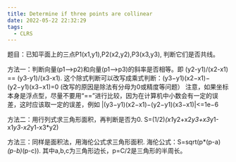 ```yaml
---
title: Determine if three points are collinear
date: 2022-05-22 22:32:29
tags:
  - CLRS
---
```



题目：已知平面上的三点P1(x1,y1),P2(x2,y2),P3(x3,y3), 判断它们是否共线。

方法一：判断向量(p1-->p2)和向量(p1-->p3)的斜率是否相等。即 (y2-y1)/(x2-x1) == (y3-y1)/(x3-x1).  这个除式判断可以改写成乘式判断：(y3−y1)(x2−x1)−(y2−y1)(x3−x1)=0  (改写的原因是除法有分母为0或精度等问题）
注意，如果坐标本身是浮点型，尽量不要用“==”进行比较，因为在计算机中小数会有一定的误差，这时应该取一定的误差，例如 
|(y3−y1)(x2−x1)−(y2−y1)(x3−x1)|<=1e−6 


方法二：用行列式求三角形面积，再判断是否为0.
S=(1/2)*(x1*y2+x2*y3+x3*y1-x1*y3-x2*y1-x3*y2) 


方法三：同样是面积法，用海伦公式求三角形面积.  海伦公式：S=sqrt(p*(p-a)*(p-b)*(p-c)). 其中a,b,c为三角形边长，p=C/2是三角形的半周长。





